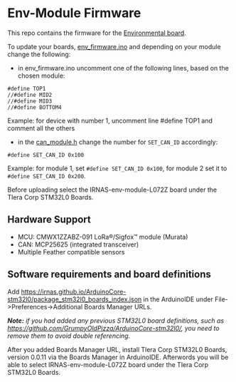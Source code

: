 # Env-Module Firmware
This repo contains the firmware for the [Environmental board](https://github.com/IRNAS/environmental-module-firmware). 

To update your boards, [env_firmware.ino](https://github.com/IRNAS/environmental-module-firmware/blob/master/env_firmware/env_firmware.ino) and depending on your module change the following:

- in env_firmware.ino uncomment one of the following lines, based on the chosen module:
```
#define TOP1
//#define MID2
//#define MID3
//#define BOTTOM4
```
Example: for device with number 1, uncomment line #define TOP1 and comment all the others

- in the [can_module.h](https://github.com/IRNAS/environmental-module-firmware/blob/master/env_firmware/can_module.h) change the number for ```SET_CAN_ID``` accordingly: 
```
#define SET_CAN_ID 0x100
```
Example: for module 1, set ```#define SET_CAN_ID 0x100```, for module 2 set it to ```#define SET_CAN_ID 0x200```.


Before uploading select the IRNAS-env-module-L072Z board under the Tlera Corp STM32L0 Boards.


## Hardware Support
- MCU:  CMWX1ZZABZ-091 LoRa®/Sigfox™ module (Murata)
- CAN: MCP25625 (integrated transceiver)
- Multiple Feather compatible sensors

## Software requirements and board definitions
Add https://irnas.github.io/ArduinoCore-stm32l0/package_stm32l0_boards_index.json in the ArduinoIDE under File->Preferences->Additional Boards Manager URLs.

_**Note:** if you had added any previous STM32L0 board definitions, such as https://github.com/GrumpyOldPizza/ArduinoCore-stm32l0/, you need to remove them to avoid double referencing._ 

After you added Boards Manager URL, install Tlera Corp STM32L0 Boards, version 0.0.11 via the Boards Manager in ArduinoIDE. Afterwords you will be able to select IRNAS-env-module-L072Z board under the Tlera Corp STM32L0 Boards.

